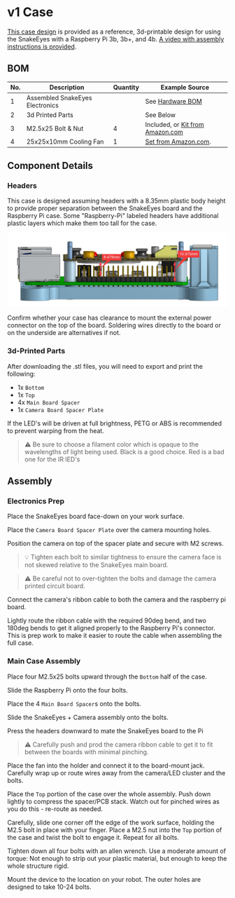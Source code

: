 # v1 Case

[This case design](https://cad.onshape.com/documents/f103c7ef3fd26794c458b982/w/31e132f18a5a8b15dab352ca/e/fb93b9d1fb39f2f70ae6d80d) is provided as a reference, 3d-printable design for using the SnakeEyes with a Raspberry Pi 3b, 3b+, and 4b. 
[A video with assembly instructions is provided](https://youtu.be/iXhFbSNitfY).

## BOM

| No. | Description | Quantity | Example Source
| --- | --- | --- | --- |
| 1   | Assembled SnakeEyes Electronics |   | See [Hardware BOM](hardware.md)
| 2   | 3d Printed Parts |   | See Below
| 3   | M2.5x25 Bolt & Nut | 4 | Included, or [Kit from Amazon.com](https://www.amazon.com/gp/product/B082XPZV1V/)
| 4   | 25x25x10mm Cooling Fan | 1 | [Set from Amazon.com](https://www.amazon.com/gp/product/B01406OSNE). 

## Component Details

### Headers

This case is designed assuming headers with a 8.35mm plastic body height to provide proper separation between the SnakeEyes board and the Raspberry Pi case. Some "Raspberry-Pi" labeled headers have additional plastic layers which make them too tall for the case.

![header_sizing.png](img/header_sizing.png)

Confirm whether your case has clearance to mount the external power connector on the top of the board. Soldering wires directly to the board or on the underside are alternatives if not.

### 3d-Printed Parts

After downloading the .stl files, you will need to export and print the following:

 * 1x `Bottom`
 * 1x `Top`
 * 4x `Main Board Spacer`
 * 1x `Camera Board Spacer Plate`

If the LED's will be driven at full brightness, PETG or ABS is recommended to prevent warping from the heat. 

> :warning: Be sure to choose a filament color which is opaque to the wavelengths of light being used. Black is a good choice. Red is a bad one for the IR lED's

## Assembly

### Electronics Prep

Place the SnakeEyes board face-down on your work surface.

Place the `Camera Board Spacer Plate` over the camera mounting holes. 

Position the camera on top of the spacer plate and secure with M2 screws. 

> :bulb: Tighten each bolt to similar tightness to ensure the camera face is not skewed relative to the SnakeEyes main board.

> :warning: Be careful not to over-tighten the bolts and damage the camera printed circuit board.

Connect the camera's ribbon cable to both the camera and the raspberry pi board.

Lightly route the ribbon cable with the required 90deg bend, and two 180deg bends to get it aligned properly to the Raspberry Pi's connector. This is prep work to make it easier to route the cable when assembling the full case.


### Main Case Assembly

Place four M2.5x25 bolts upward through the `Bottom` half of the case.

Slide the Raspberry Pi onto the four bolts.

Place the 4 `Main Board Spacer`s onto the bolts.

Slide the SnakeEyes + Camera assembly onto the bolts.

Press the headers downward to mate the SnakeEyes board to the Pi

> :warning: Carefully push and prod the camera ribbon cable to get it to fit between the boards with minimal pinching.

Place the fan into the holder and connect it to the board-mount jack. Carefully wrap up or route wires away from the camera/LED cluster and the bolts.

Place the `Top` portion of the case over the whole assembly. Push down lightly to compress the spacer/PCB stack. Watch out for pinched wires as you do this - re-route as needed.

Carefully, slide one corner off the edge of the work surface, holding the M2.5 bolt in place with your finger. Place a M2.5 nut into the `Top` portion of the case and twist the bolt to engage it. Repeat for all bolts.

Tighten down all four bolts with an allen wrench. Use a moderate amount of torque: Not enough to strip out your plastic material, but enough to keep the whole structure rigid.

Mount the device to the location on your robot. The outer holes are designed to take 10-24 bolts.
